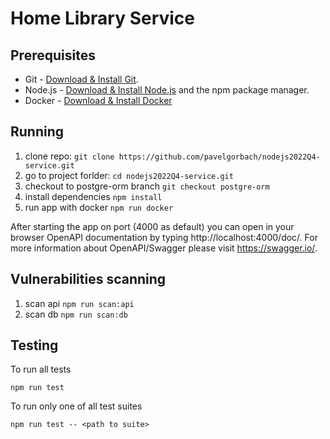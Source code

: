 # Home Library Service

## Prerequisites

- Git - [Download & Install Git](https://git-scm.com/downloads).
- Node.js - [Download & Install Node.js](https://nodejs.org/en/download/) and the npm package manager.
- Docker - [Download & Install Docker](https://www.docker.com/)

## Running 

1. clone repo: `git clone https://github.com/pavelgorbach/nodejs2022Q4-service.git`
2. go to project forlder: `cd nodejs2022Q4-service.git`
3. checkout to postgre-orm branch `git checkout postgre-orm`
4. install dependencies `npm install`
5. run app with docker `npm run docker`

After starting the app on port (4000 as default) you can open
in your browser OpenAPI documentation by typing http://localhost:4000/doc/.
For more information about OpenAPI/Swagger please visit https://swagger.io/.

## Vulnerabilities scanning

1. scan api `npm run scan:api`
2. scan db `npm run scan:db`

## Testing

To run all tests 

```
npm run test
```

To run only one of all test suites

```
npm run test -- <path to suite>
```